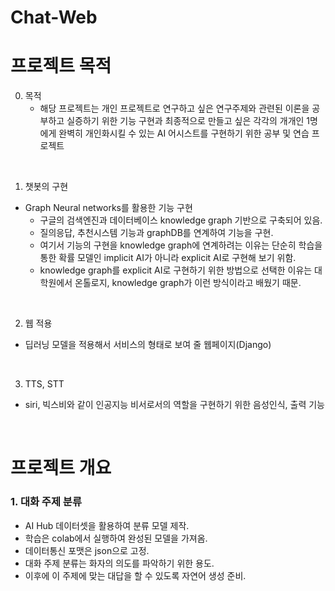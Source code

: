 # Chat-Web

# 프로젝트 목적

0. 목적
   - 해당 프로젝트는 개인 프로젝트로 연구하고 싶은 연구주제와 관련된 이론을 공부하고 실증하기 위한 기능 구현과 최종적으로 만들고 싶은 각각의 개개인 1명에게 완벽히 개인화시킬 수 있는 AI 어시스트를 구현하기 위한 공부 및 연습 프로젝트

<br>

1. 챗봇의 구현
- Graph Neural networks를 활용한 기능 구현
  - 구글의 검색엔진과 데이터베이스 knowledge graph 기반으로 구축되어 있음.
  - 질의응답, 추천시스템 기능과 graphDB를 연계하여 기능을 구현.
  - 여기서 기능의 구현을 knowledge graph에 연계하려는 이유는 단순히 학습을 통한 확률 모델인 implicit AI가 아니라 explicit AI로 구현해 보기 위함.
  - knowledge graph를 explicit AI로 구현하기 위한 방법으로 선택한 이유는 대학원에서 온톨로지, knowledge graph가 이런 방식이라고 배웠기 때문.

<br>

 2. 웹 적용
- 딥러닝 모델을 적용해서 서비스의 형태로 보여 줄 웹페이지(Django)

<br>

 3. TTS, STT
- siri, 빅스비와 같이 인공지능 비서로서의 역할을 구현하기 위한 음성인식, 출력 기능 


<br>

# 프로젝트 개요

### 1. 대화 주제 분류

 - AI Hub 데이터셋을 활용하여 분류 모델 제작.
 - 학습은 colab에서 실행하여 완성된 모델을 가져옴.
 - 데이터통신 포맷은 json으로 고정.
 - 대화 주제 분류는 화자의 의도를 파악하기 위한 용도.
 - 이후에 이 주제에 맞는 대답을 할 수 있도록 자연어 생성 준비.
